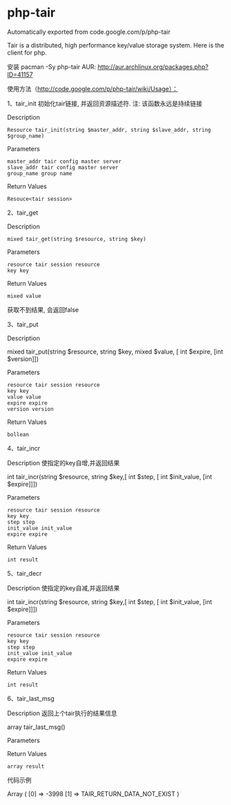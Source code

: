 # php-tair
Automatically exported from code.google.com/p/php-tair

Tair is a distributed, high performance key/value storage system.
Here is the client for php.


安装
 pacman -Sy php-tair
 AUR: http://aur.archlinux.org/packages.php?ID=41157 
 
 
使用方法（http://code.google.com/p/php-tair/wiki/Usage）：

1、tair_init
初始化tair链接, 并返回资源描述符. 注: 该函数永远是持续链接

Description

    Resource tair_init(string $master_addr, string $slave_addr, string $group_name) 

Parameters

    master_addr tair config master server
    slave_addr tair config master server
    group_name group name 

Return Values

    Resouce<tair session> 

2、tair_get

Description

    mixed tair_get(string $resource, string $key) 

Parameters

    resource tair session resource
    key key 

Return Values

    mixed value 

获取不到结果, 会返回false

3、tair_put

Description

 mixed tair_put(string $resource, string $key, mixed $value, [ int $expire, [int $version]]) 

Parameters

    resource tair session resource
    key key
    value value
    expire expire
    version version 

Return Values

    bollean 

4、tair_incr

Description 使指定的key自增,并返回结果

 int tair_incr(string $resource, string $key,[ int $step, [ int $init_value, [int $expire]]]) 

Parameters

    resource tair session resource
    key key
    step step
    init_value init_value
    expire expire 

Return Values

    int result 

5、tair_decr

Description 使指定的key自减,并返回结果

int tair_incr(string $resource, string $key,[ int $step, [ int $init_value, [int $expire]]]) 

Parameters

    resource tair session resource
    key key
    step step
    init_value init_value
    expire expire 

Return Values

    int result 

6、tair_last_msg

Description 返回上个tair执行的结果信息

 array tair_last_msg() 

Parameters

Return Values

    array result 

代码示例

 <?php
 $rs = tair_init('10.0.0.210',null,'group_1');
 $value = tair_get($rs,'key_not_exists');
 if($value*false){
      print_r(tair_last_msg());
 }
 ?>

 Array
 (
     [0] => -3998
     [1] => TAIR_RETURN_DATA_NOT_EXIST
 )
